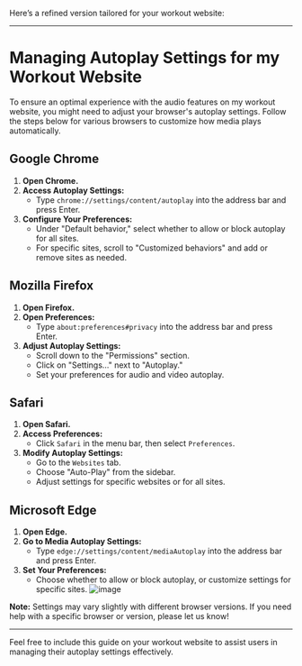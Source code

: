 Here’s a refined version tailored for your workout website:

---

# Managing Autoplay Settings for my Workout Website

To ensure an optimal experience with the audio features on my workout website, you might need to adjust your browser's autoplay settings. Follow the steps below for various browsers to customize how media plays automatically.

## **Google Chrome**

1. **Open Chrome.**
2. **Access Autoplay Settings:**
   - Type `chrome://settings/content/autoplay` into the address bar and press Enter.
3. **Configure Your Preferences:**
   - Under "Default behavior," select whether to allow or block autoplay for all sites.
   - For specific sites, scroll to "Customized behaviors" and add or remove sites as needed.

## **Mozilla Firefox**

1. **Open Firefox.**
2. **Open Preferences:**
   - Type `about:preferences#privacy` into the address bar and press Enter.
3. **Adjust Autoplay Settings:**
   - Scroll down to the "Permissions" section.
   - Click on "Settings…" next to "Autoplay."
   - Set your preferences for audio and video autoplay.

## **Safari**

1. **Open Safari.**
2. **Access Preferences:**
   - Click `Safari` in the menu bar, then select `Preferences`.
3. **Modify Autoplay Settings:**
   - Go to the `Websites` tab.
   - Choose "Auto-Play" from the sidebar.
   - Adjust settings for specific websites or for all sites.

## **Microsoft Edge**

1. **Open Edge.**
2. **Go to Media Autoplay Settings:**
   - Type `edge://settings/content/mediaAutoplay` into the address bar and press Enter.
3. **Set Your Preferences:**
   - Choose whether to allow or block autoplay, or customize settings for specific sites.
![image](https://github.com/user-attachments/assets/e8406e36-2f0f-4398-80df-977dc465da81)

**Note:** Settings may vary slightly with different browser versions. If you need help with a specific browser or version, please let us know!

---

Feel free to include this guide on your workout website to assist users in managing their autoplay settings effectively.
